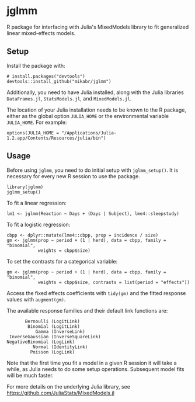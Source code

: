# jglmm

R package for interfacing with Julia's MixedModels library to fit generalized linear mixed-effects models.

## Setup

Install the package with:
```
# install.packages("devtools")
devtools::install_github("mikabr/jglmm")
```
Additionally, you need to have Julia installed, along with the Julia libraries `DataFrames.jl`, `StatsModels.jl`, and `MixedModels.jl`.

The location of your Julia installation needs to be known to the R package, either as the global option `JULIA_HOME` or the environmental variable `JULIA_HOME`. For example:
```
options(JULIA_HOME = "/Applications/Julia-1.2.app/Contents/Resources/julia/bin")
```

## Usage

Before using `jglmm`, you need to do initial setup with `jglmm_setup()`. It is necessary for every new R session to use the package.

```
library(jglmm)
jglmm_setup()
```

To fit a linear regression:
```
lm1 <- jglmm(Reaction ~ Days + (Days | Subject), lme4::sleepstudy)
```

To fit a logistic regression:
```
cbpp <- dplyr::mutate(lme4::cbpp, prop = incidence / size)
gm <- jglmm(prop ~ period + (1 | herd), data = cbpp, family = "binomial",
            weights = cbpp$size)
```

To set the contrasts for a categorical variable:
```
gm <- jglmm(prop ~ period + (1 | herd), data = cbpp, family = "binomial",
            weights = cbpp$size, contrasts = list(period = "effects"))
```

Access the fixed effects coefficients with `tidy(gm)` and the fitted response values with `augment(gm)`.

The available response families and their default link functions are:
```
       Bernoulli (LogitLink)
        Binomial (LogitLink)
           Gamma (InverseLink)
 InverseGaussian (InverseSquareLink)
NegativeBinomial (LogLink)
          Normal (IdentityLink)
         Poisson (LogLink)
```

Note that the first time you fit a model in a given R session it will take a while, as Julia needs to do some setup operations. Subsequent model fits will be much faster.

For more details on the underlying Julia library, see https://github.com/JuliaStats/MixedModels.jl
